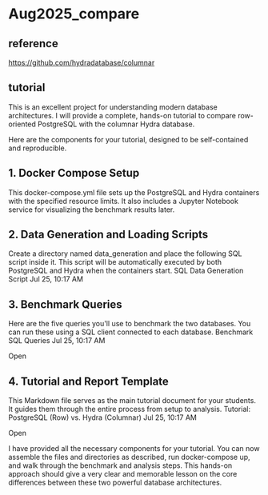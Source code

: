 # Aug2025_compare

## reference

https://github.com/hydradatabase/columnar



## tutorial
This is an excellent project for understanding modern database architectures. I will provide a complete, hands-on tutorial to compare row-oriented PostgreSQL with the columnar Hydra database.

Here are the components for your tutorial, designed to be self-contained and reproducible.

## 1. Docker Compose Setup
This docker-compose.yml file sets up the PostgreSQL and Hydra containers with the specified resource limits. It also includes a Jupyter Notebook service for visualizing the benchmark results later.

## 2. Data Generation and Loading Scripts
Create a directory named data_generation and place the following SQL script inside it. This script will be automatically executed by both PostgreSQL and Hydra when the containers start.
SQL Data Generation Script
Jul 25, 10:17 AM


## 3. Benchmark Queries
Here are the five queries you'll use to benchmark the two databases. You can run these using a SQL client connected to each database.
Benchmark SQL Queries
Jul 25, 10:17 AM

Open

## 4. Tutorial and Report Template
This Markdown file serves as the main tutorial document for your students. It guides them through the entire process from setup to analysis.
Tutorial: PostgreSQL (Row) vs. Hydra (Columnar)
Jul 25, 10:17 AM

Open

I have provided all the necessary components for your tutorial. You can now assemble the files and directories as described, run docker-compose up, and walk through the benchmark and analysis steps. This hands-on approach should give a very clear and memorable lesson on the core differences between these two powerful database architectures.